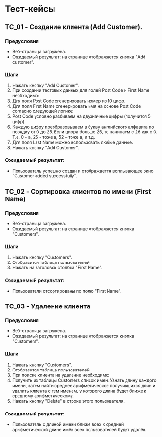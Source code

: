 # Тест-кейсы

## TC_01 - Создание клиента (Add Customer).

### Предусловия
- Веб-страница загружена.
- Ожидаемый результат: на странице отображается кнопка "Add customer".

### Шаги
1. Нажать кнопку "Add Customer".
2. При создании тестовых данных для полей Post Code и First Name необходимо:
3. Для поля Post Code сгенерировать номер из 10 цифр.
4. Для поля First Name сгенерировать имя на основе Post Code согласно следующей логике:
5. Post Code условно разбиваем на двузначные цифры (получится 5 цифр).
6. Каждую цифру преобразовываем в букву английского алфавита по порядку от 0 до 25. Если цифра больше 25, то начинаем с 26 как с 0. Т.е. 0 - a, 26 - тоже a, 52 – тоже a, и т.д.
7. Для поля Last Name можно использовать любые данные.
8. Нажать кнопку "Add Customer".

### Ожидаемый результат:
- Пользователь успешно создан и отображается всплывающее окно "Customer added successfully".

## TC_02 - Сортировка клиентов по имени (First Name)

### Предусловия
- Веб-страница загружена.
- Ожидаемый результат: на странице отображается кнопка "Customers".

### Шаги
1. Нажать кнопку "Customers".
2. Отобразится таблица пользователей.
3. Нажать на заголовок столбца "First Name".

### Ожидаемый результат:
- Пользователи отсортированы по полю "First Name".

## TC_03 - Удаление клиента

### Предусловия
- Веб-страница загружена.
- Ожидаемый результат: на странице отображается кнопка "Customers".

### Шаги
1. Нажать кнопку "Customers".
2. Отобразится таблица пользователей.
3. При поиске клиента на удаление необходимо:
4. Получить из таблицы Customers список имен. Узнать длину каждого имени, затем найти среднее арифметическое получившихся длин и удалить клиента с тем именем, у которого длина будет ближе к среднему арифметическому.
5. Нажать кнопку "Delete" в строке этого пользователя.

### Ожидаемый результат:
- Пользователь с длиной имени ближе всех к средней арифметической длине имён всех пользователей будет удалён.
